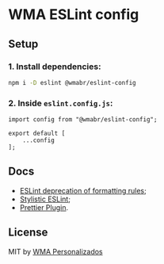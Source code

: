 # WMA ESLint config

## Setup

### 1. Install dependencies:

```sh
npm i -D eslint @wmabr/eslint-config
```

### 2. Inside `eslint.config.js`:

```
import config from "@wmabr/eslint-config";

export default [
    ...config
];
```

## Docs

- [ESLint deprecation of formatting rules](https://eslint.org/blog/2023/10/deprecating-formatting-rules/);
- [Stylistic ESLint](https://eslint.style/packages/default);
- [Prettier Plugin](https://github.com/prettier/eslint-plugin-prettier).

## License

MIT by [WMA Personalizados](https://www.wmapersonalizados.com)
